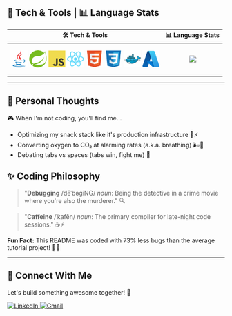 
## 🚀 Tech & Tools | 📊 Language Stats

| 🛠️ Tech & Tools | 📊 Language Stats |
|-----------------|-------------------|
| <p align="left"><img src="https://raw.githubusercontent.com/devicons/devicon/master/icons/java/java-original.svg" alt="Java" width="40" height="40"/> <img src="https://raw.githubusercontent.com/devicons/devicon/master/icons/spring/spring-original.svg" alt="Spring" width="40" height="40"/> <img src="https://raw.githubusercontent.com/devicons/devicon/master/icons/javascript/javascript-original.svg" alt="JavaScript" width="40" height="40"/> <img src="https://raw.githubusercontent.com/devicons/devicon/master/icons/react/react-original.svg" alt="React" width="40" height="40"/> <img src="https://raw.githubusercontent.com/devicons/devicon/master/icons/html5/html5-original.svg" alt="HTML5" width="40" height="40"/> <img src="https://raw.githubusercontent.com/devicons/devicon/master/icons/css3/css3-original.svg" alt="CSS3" width="40" height="40"/> <img src="https://raw.githubusercontent.com/devicons/devicon/master/icons/docker/docker-original.svg" alt="Docker" width="40" height="40"/> <img src="https://raw.githubusercontent.com/devicons/devicon/master/icons/azure/azure-original.svg" alt="Azure" width="40" height="40"/></p> | <p align="center"><a href="https://github.com/W-gerber"><img src="https://github-readme-stats.vercel.app/api/top-langs/?username=W-gerber&layout=compact&theme=default&bg_color=ffffff&text_color=000000"/></a></p> |

---

## 💭 Personal Thoughts

🎮 When I'm not coding, you'll find me...  
- Optimizing my snack stack like it's production infrastructure 🍕⚡  
- Converting oxygen to CO₂ at alarming rates (a.k.a. breathing) 🌬️💨  
- Debating tabs vs spaces (tabs win, fight me) 🤺  

## ✨ Coding Philosophy

> "**Debugging** /dēˈbəɡiNG/ *noun*: Being the detective in a crime movie where you're also the murderer." 🔍  

> "**Caffeine** /ˈkafēn/ *noun*: The primary compiler for late-night code sessions." ☕⚡  

**Fun Fact:** This README was coded with 73% less bugs than the average tutorial project! 🐞➗  

---

## 🔗 Connect With Me

Let's build something awesome together! 🚀  

<p align="left">
  <a href="https://www.linkedin.com/in/willem-gerber-954562329/">
    <img src="https://img.shields.io/badge/LinkedIn-0077B5?style=for-the-badge&logo=linkedin&logoColor=white" alt="LinkedIn"/>
  </a>
  
  <a href="mailto:wgerber04@icloud.com"> 
    <img src="https://img.shields.io/badge/Gmail-D14836?style=for-the-badge&logo=gmail&logoColor=white" alt="Gmail"/>
  </a>
</p>
